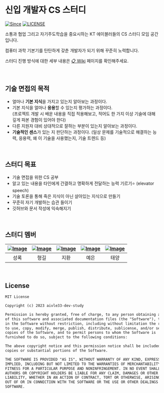 # 신입 개발자 CS 스터디

[![Since](https://img.shields.io/badge/since-2023.08.21-333333.svg)](https://github.com/aivle33-dev-study/cs-study)
[![LICENSE](https://img.shields.io/github/license/aivle33-dev-study/cs-study)](https://github.com/devSquad-study/2023-CS-Study/blob/main/LICENSE.md/)

소통과 협업 그리고 자기주도학습을 중요시하는 KT 에이블러들의 CS 스터디 모임 공간입니다.

컴퓨터 과학 기본기를 탄탄하게 갖춘 개발자가 되기 위해 꾸준히 노력합니다.

스터디 진행 방식에 대한 세부 내용은 [📋 Wiki](https://github.com/aivle33-dev-study/cs-study/wiki) 페이지를 확인해주세요.

<br>

## 기술 면접의 목적

- 얼마나 **기본 지식**을 가지고 있는지 알아보는 과정이다.
- 기본 지식을 얼마나 **응용**할 수 있는지 평가하는 과정이다.  
  (프로젝트 개발 시 배운 내용을 직접 적용해보고, 적어도 한 가지 이상 기술에 대해 깊게 파본 경험이 있어야 한다)
- 다른 지원자 대비 상대적으로 잘하는 부분이 있는지 알아보는 과정이다.
- **기술적인 센스**가 있는 지 판단하는 과정이다. (일상 문제를 기술적으로 해결하는 능력, 응용력, 왜 이 기술을 사용했는지, 기술 트렌드 등)

<br>

## 스터디 목표

- 기술 면접을 위한 CS 공부
- 알고 있는 내용을 타인에게 간결하고 명확하게 전달하는 능력 기르기⭐ (elevator speech)
- 기술 토론을 통해 죽은 지식이 아닌 살아있는 지식으로 만들기
- 꾸준히 자기 개발하는 습관 들이기
- 깃허브와 문서 작성에 익숙해지기

<br>

## 스터디 멤버

| [![Image](https://github.com/dev-loggi.png)](https://github.com/dev-loggi) | [![Image](https://github.com/Hyunggul.png)](https://github.com/Hyunggul) | [![Image](https://github.com/Jihwan98.png)](https://github.com/Jihwan98) | [![Image](https://github.com/yeeunp.png)](https://github.com/yeeunp) | [![Image](https://github.com/Sunny14578.png)](https://github.com/Sunny14578) | 
|:--------------------------------------------------------------------------:|:------------------------------------------------------------------------:|:------------------------------------------------------------------------:|:--------------------------------------------------------------------:|:----------------------------------------------------------------------------:|
|                                     성록                                     |                                    형길                                    |                                    지환                                    |                                  예은                                  |                                      태양                                      |

<br>

## License
```html
MIT License

Copyright (c) 2023 aivle33-dev-study

Permission is hereby granted, free of charge, to any person obtaining a copy
of this software and associated documentation files (the "Software"), to deal
in the Software without restriction, including without limitation the rights
to use, copy, modify, merge, publish, distribute, sublicense, and/or sell
copies of the Software, and to permit persons to whom the Software is
furnished to do so, subject to the following conditions:

The above copyright notice and this permission notice shall be included in all
copies or substantial portions of the Software.

THE SOFTWARE IS PROVIDED "AS IS", WITHOUT WARRANTY OF ANY KIND, EXPRESS OR
IMPLIED, INCLUDING BUT NOT LIMITED TO THE WARRANTIES OF MERCHANTABILITY,
FITNESS FOR A PARTICULAR PURPOSE AND NONINFRINGEMENT. IN NO EVENT SHALL THE
AUTHORS OR COPYRIGHT HOLDERS BE LIABLE FOR ANY CLAIM, DAMAGES OR OTHER
LIABILITY, WHETHER IN AN ACTION OF CONTRACT, TORT OR OTHERWISE, ARISING FROM,
OUT OF OR IN CONNECTION WITH THE SOFTWARE OR THE USE OR OTHER DEALINGS IN THE
SOFTWARE.
```
